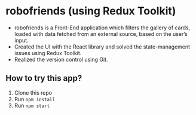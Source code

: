 # robofriends (using Redux Toolkit)
- robofriends is a Front-End application which filters the gallery of cards, loaded with data fetched from an external source, based on the user’s input. 
- Created the UI with the React library and solved the state-management issues using Redux Toolkit.
- Realized the version control using Git.

## How to try this app?

1. Clone this repo
2. Run `npm install`
3. Run `npm start`
